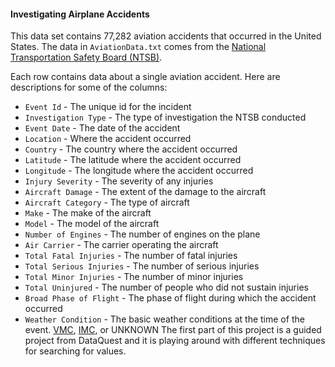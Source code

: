#### Investigating Airplane Accidents

This data set contains 77,282 aviation accidents that occurred in the United States.  The data in `AviationData.txt`
comes from the [National Transportation Safety Board (NTSB)](https://www.ntsb.gov/Pages/default.aspx).

Each row contains data about a single aviation accident. Here are descriptions for some of the columns:

* `Event Id` - The unique id for the incident
* `Investigation Type` - The type of investigation the NTSB conducted
* `Event Date` - The date of the accident
* `Location` - Where the accident occurred
* `Country` - The country where the accident occurred
* `Latitude` - The latitude where the accident occurred
* `Longitude` - The longitude where the accident occurred
* `Injury Severity` - The severity of any injuries
* `Aircraft Damage` - The extent of the damage to the aircraft
* `Aircraft Category` - The type of aircraft
* `Make` - The make of the aircraft
* `Model` - The model of the aircraft
* `Number of Engines` - The number of engines on the plane
* `Air Carrier` - The carrier operating the aircraft
* `Total Fatal Injuries` - The number of fatal injuries
* `Total Serious Injuries` - The number of serious injuries
* `Total Minor Injuries` - The number of minor injuries
* `Total Uninjured` - The number of people who did not sustain injuries
* `Broad Phase of Flight` - The phase of flight during which the accident occurred
* `Weather Condition` - The basic weather conditions at the time of the event. [VMC](https://en.wikipedia.org/wiki/Visual_meteorological_conditions),
[IMC](https://en.wikipedia.org/wiki/Instrument_meteorological_conditions), or UNKNOWN
The first part of this project is a guided project from DataQuest and it is playing around with different
techniques for searching for values.

